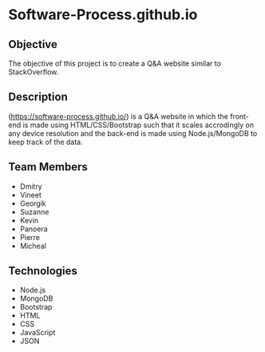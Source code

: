 # Software-Process.github.io
## Objective
The objective of this project is to create a Q&A website similar to StackOverflow.

## Description
(https://software-process.github.io/) is a Q&A website in which the front-end is made using HTML/CSS/Bootstrap such that it scales accrodingly on any device resolution and the back-end is made using Node.js/MongoDB to keep track of the data.

## Team Members
* Dmitry
* Vineet
* Georgik
* Suzanne
* Kevin 
* Panoera
* Pierre
* Micheal

## Technologies
* Node.js
* MongoDB
* Bootstrap
* HTML
* CSS
* JavaScript
* JSON
